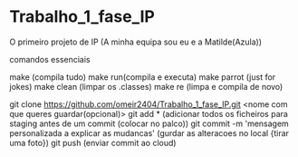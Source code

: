 # Trabalho_1_fase_IP
O primeiro projeto de IP (A minha equipa sou eu e a Matilde(Azula))

comandos essenciais 

make (compila tudo)
make run(compila e executa)
make parrot (just for jokes)
make clean (limpar os .classes)
make re (limpa e compila de novo)

git clone https://github.com/omeir2404/Trabalho_1_fase_IP.git <nome com que queres guardar(opcional)>
git add * (adicionar todos os ficheiros para staging antes de um commit (colocar no palco))
git commit -m 'mensagem personalizada a explicar as mudancas' (gurdar as alteracoes no local {tirar uma foto})
git push (enviar commit ao cloud)


